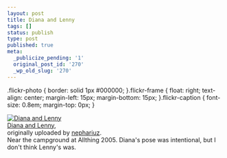 ```yaml
---
layout: post
title: Diana and Lenny
tags: []
status: publish
type: post
published: true
meta:
  _publicize_pending: '1'
  original_post_id: '270'
  _wp_old_slug: '270'
---
```

.flickr-photo { border: solid 1px #000000; }.flickr-frame {	float: right; text-align: center; margin-left: 15px; margin-bottom: 15px; }.flickr-caption { font-size: 0.8em; margin-top: 0px; }<div class="flickr-frame">	<a href="http://www.flickr.com/photos/nephariuz/46581462/" title="photo sharing"><img src="http://static.flickr.com/27/46581462_ecd4e0916c_t.jpg" class="flickr-photo" alt="Diana and Lenny" /></a><br />	<span class="flickr-caption">		<a href="http://www.flickr.com/photos/nephariuz/46581462/">Diana and Lenny</a>,<br /> originally uploaded by <a href="http://www.flickr.com/people/nephariuz/">nephariuz</a>.	</span></div>Near the campground at Allthing 2005.  Diana's pose was intentional, but I don't think Lenny's was.<br />
